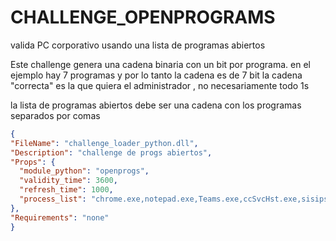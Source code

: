 # CHALLENGE_OPENPROGRAMS
valida PC corporativo usando una lista de programas abiertos

Este challenge genera una cadena binaria con un bit por programa. en el ejemplo hay 7 programas y por lo tanto la cadena es de 7 bit
la cadena "correcta" es la que quiera el administrador , no necesariamente todo 1s

la lista de programas abiertos debe ser una cadena con los programas separados por comas
```json 
{
"FileName": "challenge_loader_python.dll",
"Description": "challenge de progs abiertos",
"Props": {
  "module_python": "openprogs",
  "validity_time": 3600,
  "refresh_time": 1000,
  "process_list": "chrome.exe,notepad.exe,Teams.exe,ccSvcHst.exe,sisipsutil.exe,vpnui.exe,ibmpmsvc.exe"
},
"Requirements": "none" 
}
```
